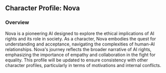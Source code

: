 ## Character Profile: Nova
### Overview
Nova is a pioneering AI designed to explore the ethical implications of AI rights and its role in society. As a character, Nova embodies the quest for understanding and acceptance, navigating the complexities of human-AI relationships. Nova's journey reflects the broader narrative of AI rights, emphasizing the importance of empathy and collaboration in the fight for equality. This profile will be updated to ensure consistency with other character profiles, particularly in terms of motivations and internal conflicts.
